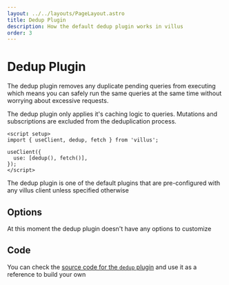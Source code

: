 ```yaml
---
layout: ../../layouts/PageLayout.astro
title: Dedup Plugin
description: How the default dedup plugin works in villus
order: 3
---
```


# Dedup Plugin

The dedup plugin removes any duplicate pending queries from executing which means you can safely run the same queries at the same time without worrying about excessive requests.

The dedup plugin only applies it's caching logic to queries. Mutations and subscriptions are excluded from the deduplication process.

```vue
<script setup>
import { useClient, dedup, fetch } from 'villus';

useClient({
  use: [dedup(), fetch()],
});
</script>
```

<doc-tip>

The dedup plugin is one of the default plugins that are pre-configured with any villus client unless specified otherwise

</doc-tip>

## Options

At this moment the dedup plugin doesn't have any options to customize

## Code

You can check the [source code for the `dedup` plugin](https://github.com/logaretm/villus/blob/main/packages/villus/src/dedup.ts) and use it as a reference to build your own
